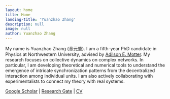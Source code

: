 ```yaml
---
layout: home
title: Home
landing-title: 'Yuanzhao Zhang'
description: null
image: null
author: Yuanzhao Zhang
---
```


My name is Yuanzhao Zhang (章元肇). I am a fifth-year PhD candidate in Physics at Northwestern University, advised by [Adilson E. Motter](http://dyn.phys.northwestern.edu/). My research focuses on collective dynamics on complex networks. In particular, I am developing theoretical and numerical tools to understand the emergence of intricate synchronization patterns from the decentralized interaction among individual units. I am also actively collaborating with experimentalists to connect my theory with real systems.

<a href="https://scholar.google.com/citations?user=xueImSMAAAAJ&hl=en">Google Scholar</a> | <a href="https://www.researchgate.net/profile/Yuanzhao_Zhang">Research Gate</a> | <a href="assets/cv.pdf">CV</a>
